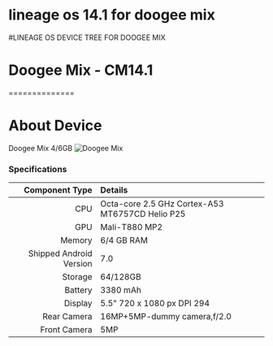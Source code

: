 # lineage os 14.1 for doogee mix
#LINEAGE OS DEVICE TREE FOR DOOGEE MIX
# Doogee Mix - CM14.1
==============

# About Device

Doogee Mix 4/6GB
![Doogee Mix](https://www.notebookcheck.net/fileadmin/Notebooks/Doogee/Mix/61SfWTytpNL._SL1000_.jpg "Doogee Mix")

### Specifications

Component Type | Details
-------:|:-------------------------
CPU     | Octa-core 2.5 GHz Cortex-A53 MT6757CD Helio P25
GPU     | Mali-T880 MP2
Memory  | 6/4 GB RAM
Shipped Android Version | 7.0
Storage | 64/128GB
Battery | 3380 mAh
Display | 5.5" 720 x 1080 px DPI 294
Rear Camera | 16MP+5MP-dummy camera,f/2.0
Front Camera | 5MP
